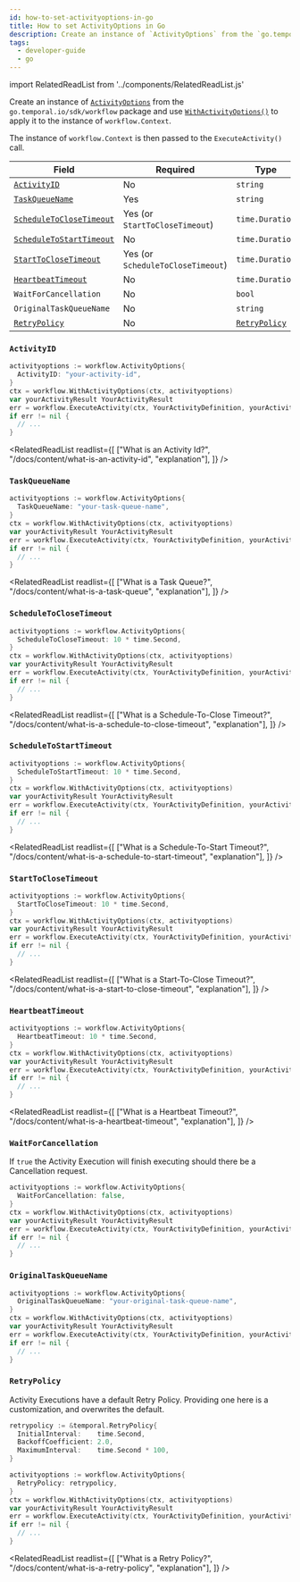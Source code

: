 ```yaml
---
id: how-to-set-activityoptions-in-go
title: How to set ActivityOptions in Go
description: Create an instance of `ActivityOptions` from the `go.temporal.io/sdk/workflow` package and use `WithActivityOptions()` to apply it to the instance of `workflow.Context`.
tags:
  - developer-guide
  - go
---
```


import RelatedReadList from '../components/RelatedReadList.js'

Create an instance of [`ActivityOptions`](https://pkg.go.dev/go.temporal.io/sdk@v1.10.0/workflow#ActivityOptions) from the `go.temporal.io/sdk/workflow` package and use [`WithActivityOptions()`](https://pkg.go.dev/go.temporal.io/sdk@v1.10.0/workflow#WithActivityOptions) to apply it to the instance of `workflow.Context`.

The instance of `workflow.Context` is then passed to the `ExecuteActivity()` call.

| Field | Required | Type | Example |
| ----- | -------- | ---- | ------- |
| [`ActivityID`](/docs/content/what-is-an-activity-id) | No | `string` | [👀](#activityid) |
| [`TaskQueueName`](/docs/content/what-is-a-task-queue) | Yes | `string` | [👀](#taskqueuename) |
| [`ScheduleToCloseTimeout`](/docs/content/what-is-a-schedule-to-close-timeout) | Yes (or `StartToCloseTimeout`) | `time.Duration` | [👀](#scheduletoclosetimeout) |
| [`ScheduleToStartTimeout`](/docs/content/what-is-a-schedule-to-start-timeout) | No | `time.Duration` | [👀](#scheduletostarttimeout) |
| [`StartToCloseTimeout`](/docs/content/what-is-a-start-to-close-timeout) | Yes (or `ScheduleToCloseTimeout`) | `time.Duration` | [👀](#scheduletoclosetimeout) |
| [`HeartbeatTimeout`](/docs/content/what-is-a-heartbeat-timeout) | No | `time.Duration` | [👀](#heartbeattimeout) |
| `WaitForCancellation` | No | `bool` | [👀](#waitforcancellation) |
| `OriginalTaskQueueName` | No | `string` | [👀](#originaltaskqueuename) |
| [`RetryPolicy`](/docs/content/what-is-a-retry-policy) | No | [`RetryPolicy`](https://pkg.go.dev/go.temporal.io/sdk@v1.10.0/temporal#RetryPolicy) | [👀](#retrypolicy) |

### `ActivityID`

```go
activityoptions := workflow.ActivityOptions{
  ActivityID: "your-activity-id",
}
ctx = workflow.WithActivityOptions(ctx, activityoptions)
var yourActivityResult YourActivityResult
err = workflow.ExecuteActivity(ctx, YourActivityDefinition, yourActivityParam).Get(ctx, &yourActivityResult)
if err != nil {
  // ...
}
```

<RelatedReadList
readlist={[
["What is an Activity Id?", "/docs/content/what-is-an-activity-id", "explanation"],
]}
/>

### `TaskQueueName`

```go
activityoptions := workflow.ActivityOptions{
  TaskQueueName: "your-task-queue-name",
}
ctx = workflow.WithActivityOptions(ctx, activityoptions)
var yourActivityResult YourActivityResult
err = workflow.ExecuteActivity(ctx, YourActivityDefinition, yourActivityParam).Get(ctx, &yourActivityResult)
if err != nil {
  // ...
}
```

<RelatedReadList
readlist={[
["What is a Task Queue?", "/docs/content/what-is-a-task-queue", "explanation"],
]}
/>

### `ScheduleToCloseTimeout`

```go
activityoptions := workflow.ActivityOptions{
  ScheduleToCloseTimeout: 10 * time.Second,
}
ctx = workflow.WithActivityOptions(ctx, activityoptions)
var yourActivityResult YourActivityResult
err = workflow.ExecuteActivity(ctx, YourActivityDefinition, yourActivityParam).Get(ctx, &yourActivityResult)
if err != nil {
  // ...
}
```

<RelatedReadList
readlist={[
["What is a Schedule-To-Close Timeout?", "/docs/content/what-is-a-schedule-to-close-timeout", "explanation"],
]}
/>

### `ScheduleToStartTimeout`

```go
activityoptions := workflow.ActivityOptions{
  ScheduleToStartTimeout: 10 * time.Second,
}
ctx = workflow.WithActivityOptions(ctx, activityoptions)
var yourActivityResult YourActivityResult
err = workflow.ExecuteActivity(ctx, YourActivityDefinition, yourActivityParam).Get(ctx, &yourActivityResult)
if err != nil {
  // ...
}
```

<RelatedReadList
readlist={[
["What is a Schedule-To-Start Timeout?", "/docs/content/what-is-a-schedule-to-start-timeout", "explanation"],
]}
/>

### `StartToCloseTimeout`

```go
activityoptions := workflow.ActivityOptions{
  StartToCloseTimeout: 10 * time.Second,
}
ctx = workflow.WithActivityOptions(ctx, activityoptions)
var yourActivityResult YourActivityResult
err = workflow.ExecuteActivity(ctx, YourActivityDefinition, yourActivityParam).Get(ctx, &yourActivityResult)
if err != nil {
  // ...
}
```

<RelatedReadList
readlist={[
["What is a Start-To-Close Timeout?", "/docs/content/what-is-a-start-to-close-timeout", "explanation"],
]}
/>

### `HeartbeatTimeout`

```go
activityoptions := workflow.ActivityOptions{
  HeartbeatTimeout: 10 * time.Second,
}
ctx = workflow.WithActivityOptions(ctx, activityoptions)
var yourActivityResult YourActivityResult
err = workflow.ExecuteActivity(ctx, YourActivityDefinition, yourActivityParam).Get(ctx, &yourActivityResult)
if err != nil {
  // ...
}
```

<RelatedReadList
readlist={[
["What is a Heartbeat Timeout?", "/docs/content/what-is-a-heartbeat-timeout", "explanation"],
]}
/>

### `WaitForCancellation`

If `true` the Activity Execution will finish executing should there be a Cancellation request.

```go
activityoptions := workflow.ActivityOptions{
  WaitForCancellation: false,
}
ctx = workflow.WithActivityOptions(ctx, activityoptions)
var yourActivityResult YourActivityResult
err = workflow.ExecuteActivity(ctx, YourActivityDefinition, yourActivityParam).Get(ctx, &yourActivityResult)
if err != nil {
  // ...
}
```

### `OriginalTaskQueueName`

```go
activityoptions := workflow.ActivityOptions{
  OriginalTaskQueueName: "your-original-task-queue-name",
}
ctx = workflow.WithActivityOptions(ctx, activityoptions)
var yourActivityResult YourActivityResult
err = workflow.ExecuteActivity(ctx, YourActivityDefinition, yourActivityParam).Get(ctx, &yourActivityResult)
if err != nil {
  // ...
}
```

### `RetryPolicy`

Activity Executions have a default Retry Policy.
Providing one here is a customization, and overwrites the default.

```go
retrypolicy := &temporal.RetryPolicy{
  InitialInterval:    time.Second,
  BackoffCoefficient: 2.0,
  MaximumInterval:    time.Second * 100,
}

activityoptions := workflow.ActivityOptions{
  RetryPolicy: retrypolicy,
}
ctx = workflow.WithActivityOptions(ctx, activityoptions)
var yourActivityResult YourActivityResult
err = workflow.ExecuteActivity(ctx, YourActivityDefinition, yourActivityParam).Get(ctx, &yourActivityResult)
if err != nil {
  // ...
}
```

<RelatedReadList
readlist={[
["What is a Retry Policy?", "/docs/content/what-is-a-retry-policy", "explanation"],
]}
/>
